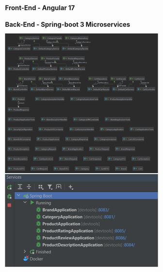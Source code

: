## Front-End - Angular 17 






##  Back-End - Spring-boot 3 Microservices

![img.png](img.png)
![img_1.png](micro-services_.png)